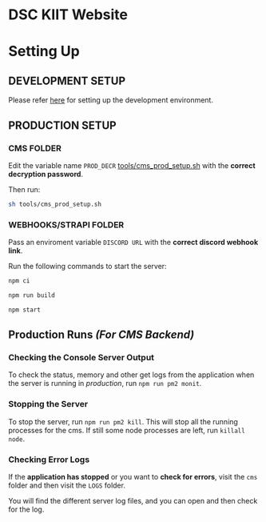 # DSC KIIT Website

# Setting Up

## DEVELOPMENT SETUP

Please refer [here](./CONTRIBUTING.md) for setting up the development environment.

## PRODUCTION SETUP

### CMS FOLDER

Edit the variable name `PROD_DECR` [tools/cms_prod_setup.sh](./tools/cms_prod_setup.sh) with the **correct decryption password**.

Then run:

```sh
sh tools/cms_prod_setup.sh
```

### WEBHOOKS/STRAPI FOLDER

Pass an enviroment variable `DISCORD URL` with the **correct discord webhook link**.

Run the following commands to start the server:

```sh
npm ci

npm run build

npm start
```

## Production Runs _(For CMS Backend)_

### Checking the Console Server Output

To check the status, memory and other get logs from the application when the server is running in _production_, run `npm run pm2 monit`.

### Stopping the Server

To stop the server, run `npm run pm2 kill`. This will stop all the running processes for the cms.
If still some node processes are left, run `killall node`.

### Checking Error Logs

If the **application has stopped** or you want to **check for errors**, visit the `cms` folder and then visit the `LOGS` folder.

You will find the different server log files, and you can open and then check for the log.
